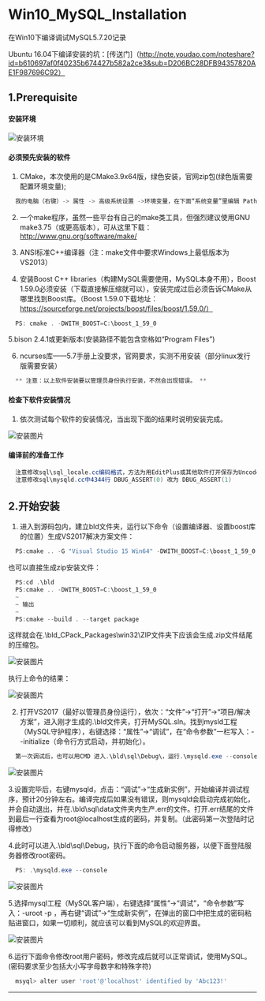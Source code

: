 # Win10_MySQL_Installation

在Win10下编译调试MySQL5.7.20记录

Ubuntu 16.04下编译安装的坑：[传送门]（http://note.youdao.com/noteshare?id=b610697af0f40235b674427b582a2ce3&sub=D206BC28DFB94357820AE1F987696C92）
## 1.Prerequisite
#### 安装环境

![安装环境](https://github.com/inCeit/Win10_MySQL_Installation/blob/master/pictures/clipboard.png)

#### 必须预先安装的软件


1. CMake，本次使用的是CMake3.9x64版，绿色安装，官网zip包(绿色版需要配置环境变量);

```PowerShell
  我的电脑（右键）-> 属性 -> 高级系统设置 ->环境变量，在下面“系统变量”里编辑 Path的值，增加CMake解压的路径。
```

2. 一个make程序，虽然一些平台有自己的make类工具，但强烈建议使用GNU make3.75（或更高版本），可从这里下载：http://www.gnu.org/software/make/

3. ANSI标准C++编译器（注：make文件中要求Windows上最低版本为VS2013）

4. 安装Boost C++ libraries（构建MySQL需要使用，MySQL本身不用），Boost 1.59.0必须安装（下载直接解压缩就可以），安装完成过后必须告诉CMake从哪里找到Boost库。（Boost 1.59.0下载地址：https://sourceforge.net/projects/boost/files/boost/1.59.0/）

```PowerShell
  PS: cmake . -DWITH_BOOST=C:\boost_1_59_0
```
5.bison 2.4.1或更新版本(安装路径不能包含空格如“Program Files”)

6. ncurses库——5.7手册上没要求，官网要求，实测不用安装（部分linux发行版需要安装）

```PowerShell
  ** 注意：以上软件安装要以管理员身份执行安装，不然会出现错误。 **
```

#### 检查下软件安装情况


1. 依次测试每个软件的安装情况，当出现下面的结果时说明安装完成。

![安装图片](https://github.com/inCeit/Win10_MySQL_Installation/blob/master/pictures/%E5%BE%AE%E4%BF%A1%E6%88%AA%E5%9B%BE_20171020150907.png)


#### 编译前的准备工作

```PowerShell
  注意修改sql\sql_locale.cc编码格式，方法为用EditPlus或其他软件打开保存为Uncode编码，不然编译可能不通过。
  注意修改sql\mysqld.cc中4344行 DBUG_ASSERT(0) 改为 DBUG_ASSERT(1)
```

## 2.开始安装

1. 进入到源码包内，建立bld文件夹，运行以下命令（设置编译器、设置boost库的位置）生成VS2017解决方案文件：

```PowerShell
  PS:cmake .. -G "Visual Studio 15 Win64" -DWITH_BOOST=C:\boost_1_59_0
```

也可以直接生成zip安装文件：

```PowerShell
  PS:cd .\bld
  PS:cmake .. -DWITH_BOOST=C:\boost_1_59_0
  ~
  ~ 输出
  ~
  PS:cmake --build . --target package
```
这样就会在.\bld\_CPack_Packages\win32\ZIP文件夹下应该会生成.zip文件结尾的压缩包。

![安装图片](https://github.com/inCeit/Win10_MySQL_Installation/blob/master/pictures/%E5%BE%AE%E4%BF%A1%E6%88%AA%E5%9B%BE_20171020151049.png)

执行上命令的结果：

![安装图片](https://github.com/inCeit/Win10_MySQL_Installation/blob/master/pictures/%E5%BE%AE%E4%BF%A1%E6%88%AA%E5%9B%BE_20171020151348.png)

2. 打开VS2017（最好以管理员身份运行），依次：“文件”->“打开”->“项目/解决方案”，进入刚才生成的.\bld文件夹，打开MySQL.sln。找到mysld工程（MySQL守护程序），右键选择：“属性”->“调试”，在“命令参数”一栏写入：--initialize（命令行方式启动，并初始化）。

```PowerShell
  第一次调试后，也可以用CMD 进入.\bld\sql\Debug\，运行.\mysqld.exe --console直接启动MySQL服务器。
```

![安装图片](https://github.com/inCeit/Win10_MySQL_Installation/blob/master/pictures/initialize.png)

3.设置完毕后，右键mysqld，点击：“调试”->“生成新实例”，开始编译并调试程序，预计20分钟左右。编译完成后如果没有错误，则mysqld会启动完成初始化，并会自动退出，并在.\bld\sql\data文件夹内生产.err的文件。打开.err结尾的文件到最后一行查看为root@localhost生成的密码，并复制。（此密码第一次登陆时记得修改）

4.此时可以进入.\bld\sql\Debug，执行下面的命令启动服务器，以便下面登陆服务器修改root密码。

```PowerShell
  PS: .\mysqld.exe --console
```

![安装图片](https://github.com/inCeit/Win10_MySQL_Installation/blob/master/pictures/%E5%BE%AE%E4%BF%A1%E6%88%AA%E5%9B%BE_20171020153850.png)

5.选择mysql工程（MySQL客户端），右键选择“属性”->“调试”，“命令参数”写入：-uroot -p ，再右键“调试”->“生成新实例”，在弹出的窗口中把生成的密码粘贴进窗口，如果一切顺利，就应该可以看到MySQL的欢迎界面。

![安装图片](https://github.com/inCeit/Win10_MySQL_Installation/blob/master/pictures/QQ%E6%88%AA%E5%9B%BE20171020211238.png)

6.运行下面命令修改root用户密码，修改完成后就可以正常调试，使用MySQL。(密码要求至少包括大小写字母数字和特殊字符)

```PowerShell
  msyql> alter user 'root'@'localhost' identified by 'Abc123!'
```

***

